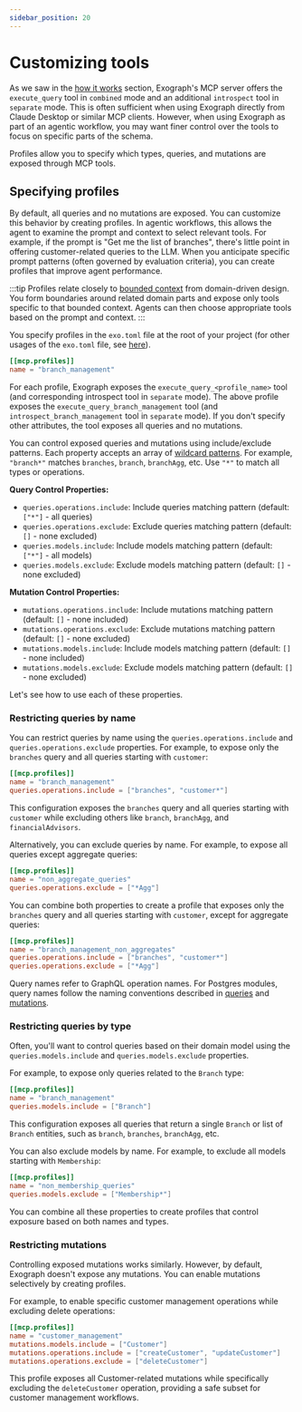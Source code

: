 ```yaml
---
sidebar_position: 20
---
```


# Customizing tools

As we saw in the [how it works](../mcp/how-it-works) section, Exograph's MCP server offers the `execute_query` tool in `combined` mode and an additional `introspect` tool in `separate` mode. This is often sufficient when using Exograph directly from Claude Desktop or similar MCP clients. However, when using Exograph as part of an agentic workflow, you may want finer control over the tools to focus on specific parts of the schema.

Profiles allow you to specify which types, queries, and mutations are exposed through MCP tools.

## Specifying profiles

By default, all queries and no mutations are exposed. You can customize this behavior by creating profiles. In agentic workflows, this allows the agent to examine the prompt and context to select relevant tools. For example, if the prompt is "Get me the list of branches", there's little point in offering customer-related queries to the LLM. When you anticipate specific prompt patterns (often governed by evaluation criteria), you can create profiles that improve agent performance.

:::tip
Profiles relate closely to [bounded context](https://martinfowler.com/bliki/BoundedContext.html) from domain-driven design. You form boundaries around related domain parts and expose only tools specific to that bounded context. Agents can then choose appropriate tools based on the prompt and context.
:::

You specify profiles in the `exo.toml` file at the root of your project (for other usages of the `exo.toml` file, see [here](../cli-reference/config)).

```toml
[[mcp.profiles]]
name = "branch_management"
```

For each profile, Exograph exposes the `execute_query_<profile_name>` tool (and corresponding introspect tool in `separate` mode). The above profile exposes the `execute_query_branch_management` tool (and `introspect_branch_management` tool in `separate` mode). If you don't specify other attributes, the tool exposes all queries and no mutations.

You can control exposed queries and mutations using include/exclude patterns. Each property accepts an array of [wildcard patterns](https://docs.rs/globset/latest/globset/struct.Pattern.html). For example, `"branch*"` matches `branches`, `branch`, `branchAgg`, etc. Use `"*"` to match all types or operations.

**Query Control Properties:**
- `queries.operations.include`: Include queries matching pattern (default: `["*"]` - all queries)
- `queries.operations.exclude`: Exclude queries matching pattern (default: `[]` - none excluded)
- `queries.models.include`: Include models matching pattern (default: `["*"]` - all models)
- `queries.models.exclude`: Exclude models matching pattern (default: `[]` - none excluded)

**Mutation Control Properties:**
- `mutations.operations.include`: Include mutations matching pattern (default: `[]` - none included)
- `mutations.operations.exclude`: Exclude mutations matching pattern (default: `[]` - none excluded)
- `mutations.models.include`: Include models matching pattern (default: `[]` - none included)
- `mutations.models.exclude`: Exclude models matching pattern (default: `[]` - none excluded)

Let's see how to use each of these properties.

### Restricting queries by name

You can restrict queries by name using the `queries.operations.include` and `queries.operations.exclude` properties. For example, to expose only the `branches` query and all queries starting with `customer`:

```toml
[[mcp.profiles]]
name = "branch_management"
queries.operations.include = ["branches", "customer*"]
```

This configuration exposes the `branches` query and all queries starting with `customer` while excluding others like `branch`, `branchAgg`, and `financialAdvisors`.

Alternatively, you can exclude queries by name. For example, to expose all queries except aggregate queries:

```toml
[[mcp.profiles]]
name = "non_aggregate_queries"
queries.operations.exclude = ["*Agg"]
```

You can combine both properties to create a profile that exposes only the `branches` query and all queries starting with `customer`, except for aggregate queries:

```toml
[[mcp.profiles]]
name = "branch_management_non_aggregates"
queries.operations.include = ["branches", "customer*"]
queries.operations.exclude = ["*Agg"]
```

Query names refer to GraphQL operation names. For Postgres modules, query names follow the naming conventions described in [queries](/postgres/operations/queries.md) and [mutations](/postgres/operations/mutations.md).

### Restricting queries by type

Often, you'll want to control queries based on their domain model using the `queries.models.include` and `queries.models.exclude` properties.

For example, to expose only queries related to the `Branch` type:

```toml
[[mcp.profiles]]
name = "branch_management"
queries.models.include = ["Branch"]
```

This configuration exposes all queries that return a single `Branch` or list of `Branch` entities, such as `branch`, `branches`, `branchAgg`, etc.

You can also exclude models by name. For example, to exclude all models starting with `Membership`:

```toml
[[mcp.profiles]]
name = "non_membership_queries"
queries.models.exclude = ["Membership*"]
```

You can combine all these properties to create profiles that control exposure based on both names and types.

### Restricting mutations

Controlling exposed mutations works similarly. However, by default, Exograph doesn't expose any mutations. You can enable mutations selectively by creating profiles.

For example, to enable specific customer management operations while excluding delete operations:

```toml
[[mcp.profiles]]
name = "customer_management"
mutations.models.include = ["Customer"]
mutations.operations.include = ["createCustomer", "updateCustomer"]
mutations.operations.exclude = ["deleteCustomer"]
```

This profile exposes all Customer-related mutations while specifically excluding the `deleteCustomer` operation, providing a safe subset for customer management workflows.


